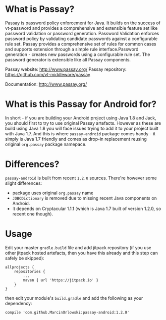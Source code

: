 What is Passay?
===============
Passay is password policy enforcement for Java. It builds on the success of vt-password and provides a comprehensive and extensible feature set like
password validation or password generation. Password Validation enforces password policy by validating candidate passwords against a configurable rule set.
Passay provides a comprehensive set of rules for common cases and supports extension through a simple rule interface.Password generation - creates new passwords using a configurable rule set. The password generator is extensible like all Passay components.

Passay website: http://www.passay.org/
Passay repository: https://github.com/vt-middleware/passay

Documentation: http://www.passay.org/

What is this Passay for Android for?
====================================
In short - if you are building your Android project using Java 1.8 and Jack, you should first to try
to use original Passay artefacts. However as these are build using Java 1.8 you will face issues trying
to add it to your project built with Java 1.7. And this is where `passay-android` package comes handy - it
simply is Java 1.7 friendly and comes as drop-in replacement reusing original `org.passay` package namepace.

Differences?
============

`passay-android` is built from recent `1.2.0` sources. There're however some slight differences:

* package uses original `org.passay` name
* `JDBCDictionary` is removed due to missing recent Java components on Android.
* It depends on Cryptacular 1.1.1 (which is Java 1.7 built of version 1.2.0, so recent one though).

Usage
=====

Edit your master `gradle.build` file and add jitpack repository (if you use other jitpack hosted artefacts,
then you have this already and this step can safely be skipped):

    allprojects {
        repositories {
			...
			maven { url 'https://jitpack.io' }
		}
	}

then edit your module's `build.gradle` and add the following as your dependency:

    compile 'com.github.MarcinOrlowski:passay-android:1.2.0'
